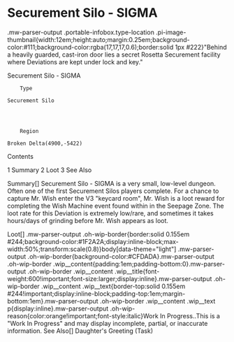 # Securement Silo - SIGMA

.mw-parser-output .portable-infobox.type-location .pi-image-thumbnail{width:12em;height:auto;margin:0.25em;background-color:#111;background-color:rgba(17,17,17,0.6);border:solid 1px #222}"Behind a heavily guarded, cast-iron door lies a secret Rosetta Securement facility where Deviations are kept under lock and key."

Securement Silo - SIGMA


	
		
		
	
	


	

	
		Type
	
	Securement Silo



	
		Region
	
	Broken Delta(4900,-5422)




Contents

1 Summary
2 Loot
3 See Also



Summary[]
Securement Silo - SIGMA is a very small, low-level dungeon. Often one of the first Securement Silos players complete.
For a chance to capture Mr. Wish enter the V3 "keycard room", Mr. Wish is a loot reward for completing the Wish Machine event found within in the Seepage Zone. The loot rate for this Deviation is extremely low/rare, and sometimes it takes hours/days of grinding before Mr. Wish appears as loot.

Loot[]
.mw-parser-output .oh-wip-border{border:solid 0.155em #244;background-color:#1F2A2A;display:inline-block;max-width:50%;transform:scale(0.8)}body[data-theme="light"] .mw-parser-output .oh-wip-border{background-color:#CFDADA}.mw-parser-output .oh-wip-border .wip__content{padding:1em;padding-bottom:0}.mw-parser-output .oh-wip-border .wip__content .wip__title{font-weight:600!important;font-size:larger;display:inline}.mw-parser-output .oh-wip-border .wip__content .wip__text{border-top:solid 0.155em #244!important;display:inline-block;padding-top:1em;margin-bottom:1em}.mw-parser-output .oh-wip-border .wip__content .wip__text p{display:inline}.mw-parser-output .oh-wip-reason{color:orange!important;font-style:italic}Work In Progress..This is a "Work In Progress" and may display incomplete, partial, or inaccurate information.
See Also[]
Daughter's Greeting (Task)
